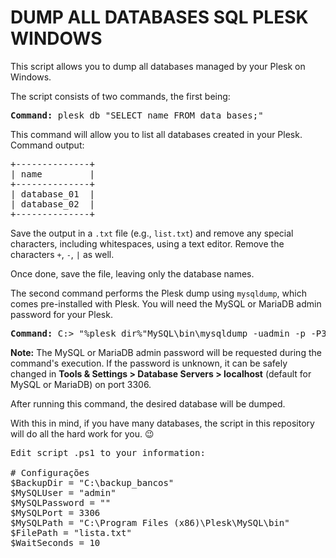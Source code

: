 <h1>DUMP ALL DATABASES SQL PLESK WINDOWS</h1>

<p>This script allows you to dump all databases managed by your Plesk on Windows.</p>

<p>The script consists of two commands, the first being:</p>

<pre>
<strong>Command:</strong> plesk db "SELECT name FROM data_bases;"
</pre>

<p>This command will allow you to list all databases created in your Plesk.<br> 
Command output:</p>

<pre>
+--------------+
| name         |
+--------------+
| database_01  |  
| database_02  |  
+--------------+
</pre>

<p>Save the output in a <code>.txt</code> file (e.g., <code>list.txt</code>) and remove any special characters, including whitespaces, using a text editor. Remove the characters <code>+</code>, <code>-</code>, <code>|</code> as well.</p>

<p>Once done, save the file, leaving only the database names.</p>

<p>The second command performs the Plesk dump using <code>mysqldump</code>, which comes pre-installed with Plesk. You will need the MySQL or MariaDB admin password for your Plesk.</p>

<pre>
<strong>Command:</strong> C:> "%plesk_dir%"MySQL\bin\mysqldump -uadmin -p -P3306 client_base > client_base.sql
</pre>

<p><strong>Note:</strong> The MySQL or MariaDB admin password will be requested during the command's execution. If the password is unknown, it can be safely changed in <strong>Tools &amp; Settings &gt; Database Servers &gt; localhost</strong> (default for MySQL or MariaDB) on port 3306.</p>

<p>After running this command, the desired database will be dumped.</p>

<p>With this in mind, if you have many databases, the script in this repository will do all the hard work for you. 😉</p>

<pre>
Edit script .ps1 to your information:

# Configurações
$BackupDir = "C:\backup_bancos"
$MySQLUser = "admin"
$MySQLPassword = "<YOUR-PASSWORD-SQL-PLESK>"
$MySQLPort = 3306
$MySQLPath = "C:\Program Files (x86)\Plesk\MySQL\bin"
$FilePath = "lista.txt"
$WaitSeconds = 10
</pre>

